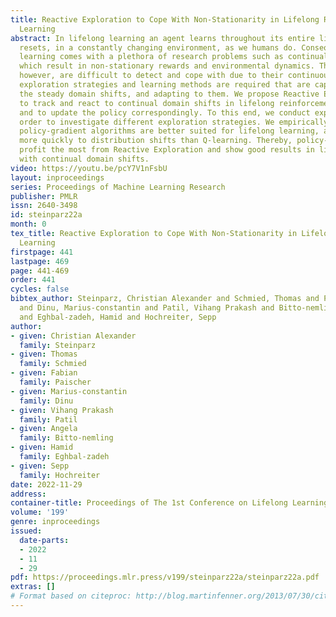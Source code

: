 ```yaml
---
title: Reactive Exploration to Cope With Non-Stationarity in Lifelong Reinforcement
  Learning
abstract: In lifelong learning an agent learns throughout its entire life without
  resets, in a constantly changing environment, as we humans do. Consequently, lifelong
  learning comes with a plethora of research problems such as continual domain shifts,
  which result in non-stationary rewards and environmental dynamics. These non-stationarities,
  however, are difficult to detect and cope with due to their continuous nature. Therefore,
  exploration strategies and learning methods are required that are capable of tracking
  the steady domain shifts, and adapting to them. We propose Reactive Exploration
  to track and react to continual domain shifts in lifelong reinforcement learning,
  and to update the policy correspondingly. To this end, we conduct experiments in
  order to investigate different exploration strategies. We empirically show that
  policy-gradient algorithms are better suited for lifelong learning, as they adapt
  more quickly to distribution shifts than Q-learning. Thereby, policy-gradient methods
  profit the most from Reactive Exploration and show good results in lifelong learning
  with continual domain shifts.
video: https://youtu.be/pcY7V1nFsbU
layout: inproceedings
series: Proceedings of Machine Learning Research
publisher: PMLR
issn: 2640-3498
id: steinparz22a
month: 0
tex_title: Reactive Exploration to Cope With Non-Stationarity in Lifelong Reinforcement
  Learning
firstpage: 441
lastpage: 469
page: 441-469
order: 441
cycles: false
bibtex_author: Steinparz, Christian Alexander and Schmied, Thomas and Paischer, Fabian
  and Dinu, Marius-constantin and Patil, Vihang Prakash and Bitto-nemling, Angela
  and Eghbal-zadeh, Hamid and Hochreiter, Sepp
author:
- given: Christian Alexander
  family: Steinparz
- given: Thomas
  family: Schmied
- given: Fabian
  family: Paischer
- given: Marius-constantin
  family: Dinu
- given: Vihang Prakash
  family: Patil
- given: Angela
  family: Bitto-nemling
- given: Hamid
  family: Eghbal-zadeh
- given: Sepp
  family: Hochreiter
date: 2022-11-29
address:
container-title: Proceedings of The 1st Conference on Lifelong Learning Agents
volume: '199'
genre: inproceedings
issued:
  date-parts:
  - 2022
  - 11
  - 29
pdf: https://proceedings.mlr.press/v199/steinparz22a/steinparz22a.pdf
extras: []
# Format based on citeproc: http://blog.martinfenner.org/2013/07/30/citeproc-yaml-for-bibliographies/
---
```

